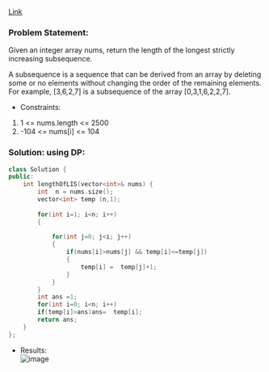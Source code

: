 [Link](https://leetcode.com/problems/longest-increasing-subsequence/)  

### Problem Statement:  

Given an integer array nums, return the length of the longest strictly increasing subsequence.

A subsequence is a sequence that can be derived from an array by deleting some or no elements without changing the order of the remaining elements. For example, [3,6,2,7] is a subsequence of the array [0,3,1,6,2,2,7].   


- Constraints:

1. 1 <= nums.length <= 2500   
2. -104 <= nums[i] <= 104   

### Solution: using DP:  

```cpp
class Solution {
public:
    int lengthOfLIS(vector<int>& nums) {
        int  n = nums.size();
        vector<int> temp (n,1);
        
        for(int i=1; i<n; i++)
        {
            
            for(int j=0; j<i; j++)
            {
                if(nums[i]>nums[j] && temp[i]<=temp[j])
                {
                    temp[i] =  temp[j]+1;
                }
            }
        }
        int ans =1;
        for(int i=0; i<n; i++)
        if(temp[i]>ans)ans=  temp[i];
        return ans;
    }
};
```

- Results:  
![image](https://user-images.githubusercontent.com/64036955/175818913-4e06d022-375b-45ce-9090-0b1f7d8f6bdc.png)
